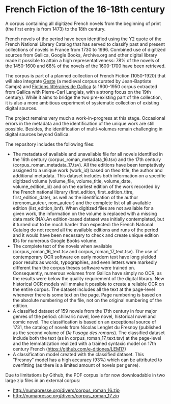 # French Fiction of the 16-18th century
A corpus containing all digitized French novels from the beginning of print (the first entry is from 1473) to the 18th century.

French novels of the period have been identified using the Y2 quote of the French National Library Catalog that has served to classify past and present collections of novels in France from 1730 to 1996. Combined use of digitized sources from Gallica, Google Books, Archive.org and other digital library made it possible to attain a high representativeness: 78% of the novels of the 1450-1600 and 68% of the novels of the 1600-1700 have been retrieved.

The corpus is part of a planned collection of French Fiction (1050-1920) that will also integrate [Geste](https://github.com/Jean-Baptiste-Camps/Geste/) (a medieval corpus curated by Jean-Baptiste Camps) and [Fictions littéraires de Gallica](https://zenodo.org/record/4751204#.YJv2Xes6_y9) (a 1600-1950 corpus extracted from Gallica with Pierre-Carl Langlais, with a strong focus on the 19th century). While it aims to bridge the two pre-existing part of the collection, it is also a more ambitious experiment of systematic collection of existing digital sources.

The project remains very much a work-in-progress at this stage. Occasional errors in the metadata and the identification of the unique work are still possible. Besides, the identification of multi-volumes remain challenging in digital sources beyond Gallica.

The repository includes the following files:
- The metadata of available and unavailable file for all novels identified in the 16th century (corpus_roman_metadata_16.tsv) and the 17th century (corpus_roman_metadata_17.tsv). All the editions have been temptatively assigned to a unique work (work_id) based on theo title, the author and additional metadata. This dataset includes both information on a specific digitized volume (volume_file, volume_title, volume_date, volume_edition_id) and on the earliest edition of the work recorded by the French national library (first_edition, first_edition_titre, first_edition_date), as well as the identification of the author (prenom_auteur, nom_auteur) and the complete list of all available edition (list_edition_bnf). When digitized files are not available for a given work, the information on the volume is replaced with a missing data mark (NA).An edition-based dataset was initially contemplated, but it turned out to be much harder than expected: the French National Catalog do not record all the available editions and runs of the period and it would have been necessary to check and create unique edition IDs for numerous Google Books volume. 
- The complete text of the novels when available (corpus_roman_16_text.tsv and corpus_roman_17_text.tsv). The use of contemporary OCR software on early modern text have long yielded poor results as words, typographies, and even letters were markedly different than the corpus theses software were trained on. Consequently, numerous volumes from Gallica have simply no OCR, as the results were below the quality requirement of the digital library. New historical OCR models will mmake it possible to create a reliable OCR on the entire corpus. The dataset includes all the text at the page-level whenever there is some text on the page. Page numbering is based on the absolute numbering of the file, not on the original numbering of the edition.
- A classified dataset of 159 novels from the 17th century in four major genres of the period: chilvaric novel, love novel, historical novel and comic novel. The classification is based on an exceptional source of 1731, the catalog of novels from Nicolas Lenglet du Fresnoy (published as the second volume of *De l'usage des romans*). The classified dataset include both the text (as in corpus_roman_17_text.tsv) at the page-level and the lemmatization realized with a trained syntaxic model on 17th century French (https://github.com/e-ditiones/LEM17)
- A classification model created with the classified dataset. This "Fresnoy" model has a high accuracy (93%) which can be attributed to overfitting (as there is a limited amount of novels per genre). 

Due to limitations by Github, the PDF corpus is for now downloadable in two large zip files in an external corpus:
- http://numapresse.org/divers/corpus_roman_16.zip
- http://numapresse.org/divers/corpus_roman_17.zip
